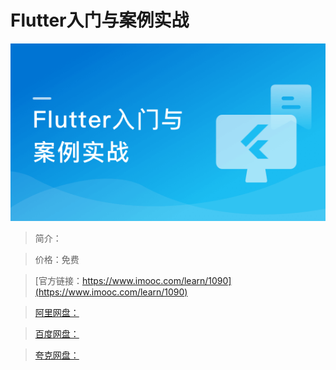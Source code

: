# Flutter入门与案例实战

![img](../../assets/5fe44308000106d505400304.jpg)

> 简介：

> 价格：免费

> [官方链接：https://www.imooc.com/learn/1090](https://www.imooc.com/learn/1090)

> [阿里网盘：]()

> [百度网盘：]()

> [夸克网盘：]()
